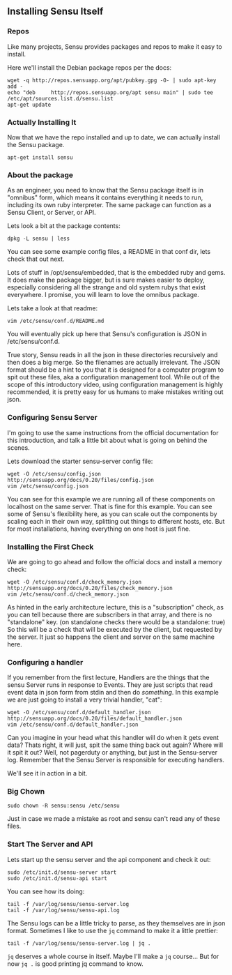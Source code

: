 ## Installing Sensu Itself

### Repos

Like many projects, Sensu provides packages and repos to make it easy to install.

Here we'll install the Debian package repos per the docs:

    wget -q http://repos.sensuapp.org/apt/pubkey.gpg -O- | sudo apt-key add -
    echo "deb     http://repos.sensuapp.org/apt sensu main" | sudo tee /etc/apt/sources.list.d/sensu.list
    apt-get update


### Actually Installing It

Now that we have the repo installed and up to date, we can actually install the Sensu package.

    apt-get install sensu

### About the package

As an engineer, you need to know that the Sensu package itself is in "omnibus" form, which means it contains everything it needs to run, including its own ruby interpreter. The same package can function as a Sensu Client, or Server, or API.

Lets look a bit at the package contents:

    dpkg -L sensu | less

You can see some example config files, a README in that conf dir, lets check that out next.

Lots of stuff in /opt/sensu/embedded, that is the embedded ruby and gems. It does make the package bigger, but is sure makes easier to deploy, especially considering all the strange and old system rubys that exist everywhere. I promise, you will learn to love the omnibus package.

Lets take a look at that readme:

    vim /etc/sensu/conf.d/README.md

You will eventually pick up here that Sensu's configuration is JSON in /etc/sensu/conf.d. 

True story, Sensu reads in all the json in these directories recursively and then does a big merge. So the filenames are actually irrelevant. The JSON format should be a hint to you that it is designed for a computer program to spit out these files, aka a configuration management tool. While out of the scope of this introductory video, using configuration management is highly recommended, it is pretty easy for us humans to make mistakes writing out json.

### Configuring Sensu Server

I'm going to use the same instructions from the official documentation for this introduction, and talk a little bit about what is going on behind the scenes.

Lets download the starter sensu-server config file:

    wget -O /etc/sensu/config.json http://sensuapp.org/docs/0.20/files/config.json
    vim /etc/sensu/config.json

You can see for this example we are running all of these components on localhost on the same server. That is fine for this example. You can see some of Sensu's flexibility here, as you can scale out the components by scaling each in their own way, splitting out things to different hosts, etc. But for most installations, having everything on one host is just fine.

### Installing the First Check

We are going to go ahead and follow the official docs and install a memory check:

    wget -O /etc/sensu/conf.d/check_memory.json http://sensuapp.org/docs/0.20/files/check_memory.json
    vim /etc/sensu/conf.d/check_memory.json

As hinted in the early architecture lecture, this is a "subscription" check, as you can tell because there are subscribers in that array, and there is no "standalone" key. (on standalone checks there would be a standalone: true) So this will be a check that will be executed by the client, but requested by the server. It just so happens the client and server on the same machine here.

### Configuring a handler

If you remember from the first lecture, Handlers are the things that the sensu Server runs in response to Events. They are just scripts that read event data in json form from stdin and then do *something*. In this example we are just going to install a very trivial handler, "cat":

    wget -O /etc/sensu/conf.d/default_handler.json http://sensuapp.org/docs/0.20/files/default_handler.json
    vim /etc/sensu/conf.d/default_handler.json

Can you imagine in your head what this handler will do when it gets event data? Thats right, it will just, spit the same thing back out again? Where will it spit it out? Well, not pagerduty or anything, but just in the Sensu-server log. Remember that the Sensu Server is responsible for executing handlers.

We'll see it in action in a bit.

### Big Chown

    sudo chown -R sensu:sensu /etc/sensu

Just in case we made a mistake as root and sensu can't read any of these files.

### Start The Server and API

Lets start up the sensu server and the api component and check it out:

    sudo /etc/init.d/sensu-server start
    sudo /etc/init.d/sensu-api start

You can see how its doing:

    tail -f /var/log/sensu/sensu-server.log
    tail -f /var/log/sensu/sensu-api.log

The Sensu logs can be a little tricky to parse, as they themselves are in json format. Sometimes I like to use the `jq` command to make it a little prettier:

    tail -f /var/log/sensu/sensu-server.log | jq .

`jq` deserves a whole course in itself. Maybe I'll make a `jq` course... But for now `jq .` is good printing jq command to know.
